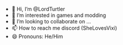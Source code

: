 - 👋 Hi, I’m @LordTurtler
- 👀 I’m interested in games and modding
- 💞️ I’m looking to collaborate on ...
- 📫 How to reach me discord (SheLovesVixi)
- 😄 Pronouns: He/Him

<!---
LordTurtler/LordTurtler is a ✨ special ✨ repository because its `README.md` (this file) appears on your GitHub profile.
You can click the Preview link to take a look at your changes.
--->
